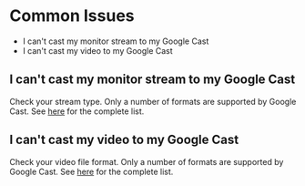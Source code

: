 # Common Issues

* I can't cast my monitor stream to my Google Cast
* I can't cast my video to my Google Cast

## I can't cast my monitor stream to my Google Cast

Check your stream type. Only a number of formats are supported by Google Cast. See [here](https://developers.google.com/cast/docs/media#media_container_formats) for the complete list.

## I can't cast my video to my Google Cast

Check your video file format. Only a number of formats are supported by Google Cast. See [here](https://developers.google.com/cast/docs/media#media_container_formats) for the complete list.